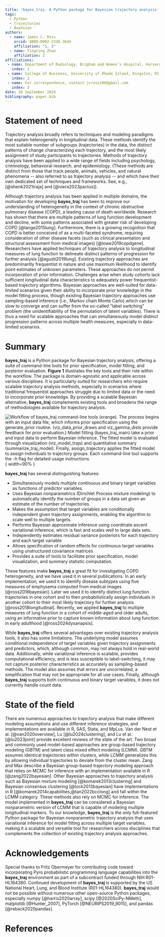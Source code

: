 ```yaml
---
title: 'bayes_traj: A Python package for Bayesian trajectory analysis'
tags:
  - Python
  - trajectories
  - Bayesian
authors:
  - name: James C. Ross
    orcid: 0000-0002-2338-3644
    affiliation: "1, 3"
  - name: Tingting Zhao
    affiliation: 2
affiliations:
 - name: Department of Radiology, Brigham and Women’s Hospital, Harvard Medical School, Boston, MA, USA
   index: 1
 - name: College of Business, University of Rhode Island, Kingston, RI, USA
   index: 2  
 - name: For correspondence, contact jcross186@gmail.com
   index: 3
date: 26 September 2024
bibliography: paper.bib
---
```


# Statement of need 

Trajectory analysis broadly refers to techniques and modeling paradigms that
explain heterogeneity in longitudinal data. These methods identify
the most suitable number of subgroups (trajectories) in the data, the distinct
patterns of change characterizing each trajectory, and the most likely assignment of
study participants to trajectories. Methods of trajectory analysis have
been applied to a wide range of fields including psychology, criminology,
behavioral research, and epidemiology. (These methods are distinct from those that
track people, animals, vehicles,
and natural phenomena -- also referred to as trajectory analysis -- and which
have their own dedicated set of techniques and frameworks. See, e.g., 
[@shenk2021traja] and [@viera2023pactus]).

Although trajectory analysis has been applied in multiple
domains, the motivation for developing **bayes_traj** has been to improve our
understanding of
heterogeneity in the context of chronic obstructive pulmonary disease (COPD), a
leading cause of death worldwide. Research has shown that there are multiple
patterns of lung function development and decline, with some patterns associated
with greater risk of developing COPD [@lange2015lung]. Furthermore, there
is a growing recognition that COPD is better conceived of as a multi-faceted syndrome,
requiring consideration of other disease facets (such as clinical presentation
and structural assessment from medical images) [@lowe2019copdgene].
Researchers have applied techniques
of trajectory analysis to longitudinal measures of lung function to delineate
distinct patterns of progression for further analysis [@agusti2019lung].
Existing trajectory approaches
are predominantly frequentist in nature and use maximum likelihood to identify point
estimates of unknown parameters. These approaches do not permit incorporation of
prior information.
Challenges arise when study cohorts lack sufficient longitudinal data characteristics
to adequately power frequentist-based trajectory algorithms.
Bayesian approaches are well-suited for data-limited scenarios given their ability
to incorporate prior knowledge in the model fitting process, though existing
Bayesian trajectory approaches
use sampling-based inference (i.e., Markov chain Monte Carlo)
which can be slow to converge and can suffer from the so-called "label switching" problem
(the unidentifiability of the permutation of latent variables).
There is thus a need for scalable approaches that can simultaneously model distinct
progression patterns across multiple health measures, especially in data-limited scenarios.

# Summary

**bayes_traj** is a Python package for Bayesian trajectory analysis,
offering a suite of command-line tools for prior specification, model fitting,
and posterior evaluation.
 **Figure 1** illustrates the key tools and their role within the workflow. The package is
domain-agnostic and applicable across various disciplines.
It is particularly suited for researchers who require scalable trajectory analysis
methods, especially in scenarios where traditional frequentist approaches struggle
due to limited data or the need to incorporate prior knowledge. By providing a scalable
Bayesian alternative, **bayes_traj** complements existing tools and broadens
the range of methodologies available for trajectory analysis.

![Workflow of **bayes_traj** command-line tools (orange). The process begins
with an input **data file**, which informs prior specification using the 
`generate_prior` routine. (`viz_data_prior_draws` and `viz_gamma_dists` provide feedback
for prior evaluation.)
Model fitting (`bayes_traj_main`) take a prior and input data to perform
Bayesian inference. The fitted model is evaluated through visualization
(`viz_model_trajs`) and quantitative summary (`summarize_traj_model`).
Finally, `assign_trajectory` applies the fitted model to assign individuals
to trajectory groups. Each command-line tool
supports the `-h` flag for detailed usage instructions.](bayes_traj_flow_diagram.png){ width=90% }


**bayes_traj** has several distinguishing features:

- Simultaneously models multiple continuous and binary target
variables as functions of predictor variables.
- Uses Bayesian nonparametrics (Dirichlet Process mixture modeling) to automatically
identify the number of groups in a data set given an estimate of the number of trajectories.
- Makes the assumption that target variables are conditionally independent
given trajectory assignments, enabling the algorithm to scale well to multiple
targets.
- Performs Bayesian approximate inference using coordinate ascent variational
inference, which is fast and scales well to large data sets.
- Independently estimates residual variance posteriors for each trajectory and
each target variable
- Allows specification of random effects for continuous target variables using
unstructured covariance matrices
- Provides a suite of tools to facilitate prior specification, model
visualization, and summary statistic computation. 

These features make **bayes_traj** a great fit for investigating COPD
heterogeneity, and we have used it in several publications. In an early
implementation, we used it to identify disease subtypes using five measures
of emphysema computed from medical images [@ross2016bayesian]. Later we used
it to identify distinct lung
function trajectories in one cohort and to then probabilistically assign
individuals in another cohort to their most likely trajectory for further
analysis [@ross2018longitudinal]. Recently, we applied **bayes_traj** to
multiple measures of lung function in a cohort of middle-aged and
older adults, using an informative prior to capture known information
about lung function in early adulthood [@ross2024dysanapsis].

While **bayes_traj** offers several advantages over existing trajectory analysis
tools, it also has some limitations. The underlying model assumes conditional
independence of target variables given trajectory assignments and predictors,
which, although common, may not always hold in real-world data. Additionally,
while variational inference is scalable, provides computational efficiency, and is
less susceptible to label-switching, it may not capture
posterior characteristics as accurately as sampling-based methods. The model also
assumes that errors are uncorrelated, a simplification that may not be appropriate
for all use cases. Finally, although **bayes_traj** supports both continuous and
binary target variables, it does not currently handle count data.


# State of the field

There are numerous approaches to trajectory analysis that make different modeling
assumptions and use different inference strategies, and implementations are available
in R, SAS, Stata, and MpLus.
Van der Nest et al. [@van2020overview], Lu [@lu2024clustering], and
Lu et al. [@lu2023joint] provide excellent reviews of the state of the art.
Two broad and commonly used model-based approaches are group-based trajectory modeling
(GBTM) and latent class mixed effect modeling (LCMM). GBTM assumes identical
trajectories within clusters, while LCMM generalizes this by allowing individual
trajectories to deviate from the cluster mean.
Zang and Max describe a Bayesian group-based trajectory modeling approach
that relies on MCMC for inference with an implementation available in R [@zang2022bayesian].
Other Bayesian approaches
to trajectory analysis such as Bayesian mixture modeling [@komarek2013clustering]
and Bayesian consensus clustering [@lock2013bayesian] have implementations in
R [@komarek2014capabilities,@tan2022bcclong] and fall within the LCMM category.
These methods also rely on MCMC for inference. The model implemented in
**bayes_traj** can be considered a Bayesian nonparametric version of LCMM
that is capable of modeling multiple longitudinal markers.
To our knowledge, **bayes_traj** is the only full-featured Python package for
Bayesian nonparametric trajectory analysis that uses variational inference for
model fitting across multiple target variables, making it a scalable and
versatile tool for researchers across disciplines that complements the collection
of existing trajectory analysis approaches.

# Acknowledgements

Special thanks to Fritz Obermeyer for contributing code toward incorporating Pyro
probabilistic programming language capabilities into the **bayes_traj**
environment as part of a subcontract funded through NIH R01-HL164380.
Continued development of **bayes_traj** is supported by the US National Heart,
Lung, and Blood Institute (R01-HL164380).
**bayes_traj** would not be possible without numerous other open-source
Python packages, especially numpy [@harris2020array], scipy [@2020SciPy-NMeth],
matplotlib [@Hunter_2007], PyTorch [@NEURIPS2019_9015], and
pandas [@reback2020pandas]. 

# References